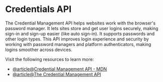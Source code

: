 # Credentials API

The Credential Management API helps websites work with the browser's password manager. It lets sites store and get user logins securely, making sign-in and sign-up easier (like auto sign-in). It supports passwords and other login types. This API improves login experience and security by working with password managers and platform authenticators, making logins smoother across devices.

Visit the following resources to learn more:

- [@article@Credential Management API - MDN](https://developer.mozilla.org/en-US/docs/Web/API/Credential_Management_API)
- [@article@The Credential Management API](https://web.dev/articles/security-credential-management)
